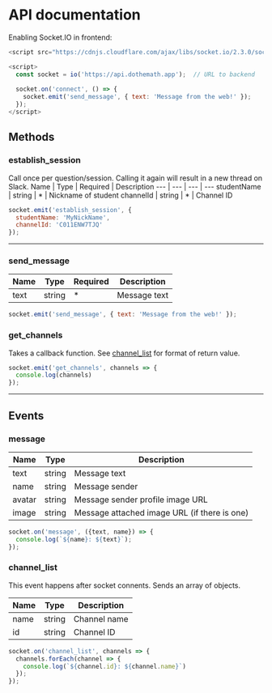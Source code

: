 # API documentation

Enabling Socket.IO in frontend:

```javascript
<script src="https://cdnjs.cloudflare.com/ajax/libs/socket.io/2.3.0/socket.io.js"></script>

<script>
  const socket = io('https://api.dothemath.app');  // URL to backend
  
  socket.on('connect', () => {
    socket.emit('send_message', { text: 'Message from the web!' });
  });
</script>
```

## Methods

### establish_session
Call once per question/session. Calling it again will result in a new thread on Slack.
Name | Type | Required | Description
--- | --- | --- | ---
studentName | string | * | Nickname of student
channelId | string | * | Channel ID

```javascript
socket.emit('establish_session', {
  studentName: 'MyNickName',
  channelId: 'C011ENW7TJQ'
});
```

___

### send_message

Name | Type | Required | Description
--- | --- | --- | ---
text | string | * | Message text

```javascript
socket.emit('send_message', { text: 'Message from the web!' });
```

### get_channels 
Takes a callback function. See [channel_list](#channel_list) for format of return value.
```javascript
socket.emit('get_channels', channels => {
  console.log(channels)
});
```
___

## Events

### message

Name | Type | Description
--- | --- | ---
text | string | Message text
name | string | Message sender
avatar | string | Message sender profile image URL
image | string | Message attached image URL (if there is one)

```javascript
socket.on('message', ({text, name}) => {
  console.log(`${name}: ${text}`);
});
```

### channel_list

This event happens after socket connents. Sends an array of objects.

Name | Type | Description
--- | --- | ---
name | string | Channel name
id | string | Channel ID

```javascript
socket.on('channel_list', channels => {
  channels.forEach(channel => {
    console.log(`${channel.id}: ${channel.name}`)
  });
});
```
